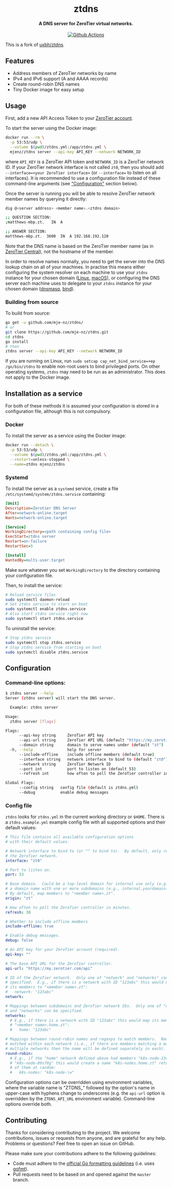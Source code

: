 <h1 align="center">
  ztdns
</h1>

<h4 align="center">
  A DNS server for ZeroTier virtual networks.
</h4>

<p align="center">
  <a href="https://github.com/mje-nz/ztdns">
    <img src="https://github.com/mje-nz/ztdns/workflows/Check/badge.svg"
         alt="Github Actions">
  </a>
</p>

This is a fork of [uxbh/ztdns](https://github.com/uxbh/ztdns).



## Features

* Address members of ZeroTier networks by name
* IPv4 and IPv6 support (A and AAAA records)
* Create round-robin DNS names
* Tiny Docker image for easy setup



## Usage
First, add a new API Access Token to your [ZeroTier account](https://my.zerotier.com/).

To start the server using the Docker image:

```bash
docker run --rm \
  -p 53:53/udp \
  --volume $(pwd)/ztdns.yml:/app/ztdns.yml \
  mjenz/ztdns server --api-key API_KEY --network NETWORK_ID
```

where `API_KEY` is a ZeroTier API token and `NETWORK_ID` is a ZeroTier network ID.
If your ZeroTier network interface is not called `zt0`, then you should add `--interface=<your ZeroTier interface>` (or `--interface=` to listen on all interfaces).
It is recommended to use a configuration file instead of these command-line arguments (see ["Configuration"](#configuration) section below).

Once the server is running you will be able to resolve ZeroTier network member names by querying it directly:

```bash
dig @<server address> <member name>.<ztdns domain>

;; QUESTION SECTION:
;matthews-mbp.zt.   IN  A

;; ANSWER SECTION:
matthews-mbp.zt.  3600  IN  A 192.168.192.120
```

Note that the DNS name is based on the ZeroTier member name (as in [ZeroTier Central](https://my.zerotier.com/network)), not the hostname of the member.

In order to resolve names normally, you need to get the server into the DNS lookup chain on all of your machines.
In practise this means either configuring the system resolver on each machine to use your `ztdns` instance for your chosen domain ([Linux](https://learn.hashicorp.com/consul/security-networking/forwarding#systemd-resolved-setup), [macOS](https://learn.hashicorp.com/consul/security-networking/forwarding#systemd-resolved-setup)), or configuring the DNS server each machine uses to delegate to your `ztdns` instance for your chosen domain ([dnsmasq](https://learn.hashicorp.com/consul/security-networking/forwarding#systemd-resolved-setup), [bind](https://learn.hashicorp.com/consul/security-networking/forwarding#systemd-resolved-setup)).



### Building from source
To build from source:

``` bash
go get -u github.com/mje-nz/ztdns/
# or
git clone https://github.com/mje-nz/ztdns.git
cd ztdns
go install
# then
ztdns server --api-key API_KEY --network NETWORK_ID
```

If you are running on Linux, run `sudo setcap cap_net_bind_service=+ep /go/bin/ztdns` to enable non-root users to bind privileged ports.
On other operating systems, `ztdns` may need to be run as an administrator.
This does not apply to the Docker image.



## Installation as a service
For both of these methods it is assumed your configuration is stored in a configuration file, although this is not compulsory.


### Docker
To install the server as a service using the Docker image:

```bash
docker run --detach \
  -p 53:53/udp \
  --volume $(pwd)/ztdns.yml:/app/ztdns.yml \
  --restart=unless-stopped \
  --name=ztdns mjenz/ztdns
```


### Systemd
To install the server as a `systemd` service, create a file `/etc/systemd/system/ztdns.service` containing:

```ini
[Unit]
Description=Zerotier DNS Server
After=network-online.target
Wants=network-online.target

[Service]
WorkingDirectory=<path containing config file>
ExecStart=ztdns server
Restart=on-failure
RestartSec=5

[Install]
WantedBy=multi-user.target
```

Make sure whatever you set `WorkingDirectory` to the directory containing your configuration file.

Then, to install the service:

```bash
# Reload service files
sudo systemctl daemon-reload
# Set ztdns service to start on boot
sudo systemctl enable ztdns.service
# Also start ztdns service right now
sudo systemctl start ztdns.service
```

To uninstall the service:

```bash
# Stop ztdns service
sudo systemctl stop ztdns.service
# Stop ztdns service from starting on boot
sudo systemctl disable ztdns.service
```



## Configuration


### Command-line options:
```bash
$ ztdns server --help
Server (ztdns server) will start the DNS server.

  Example: ztdns server

Usage:
  ztdns server [flags]

Flags:
      --api-key string     ZeroTier API key
      --api-url string     ZeroTier API URL (default "https://my.zerotier.com/api")
      --domain string      domain to serve names under (default "zt")
  -h, --help               help for server
      --include-offline    include offline members (default true)
      --interface string   network interface to bind to (default "zt0")
      --network string     ZeroTier Network ID
      --port int           port to listen on (default 53)
      --refresh int        how often to poll the ZeroTier controller in minutes (default 30)

Global Flags:
      --config string   config file (default is ztdns.yml)
      --debug           enable debug messages
```


### Config file
`ztdns` looks for `ztdns.yml` in the current working directory or `$HOME`.
There is a `ztdns.example.yml` example config file with all supported options and their default values:

```yaml
# This file contains all available configuration options
# with their default values.

# Network interface to bind to (or "" to bind to).  By default, only respond on
# the ZeroTier network.
interface: "zt0"

# Port to listen on.
port: 53

# Base domain.  Could be a top-level domain for internal use only (e.g., zt) or
# a domain name with one or more subdomains (e.g., internal.yourdomain.com).
# By default, map members to "<member name>.zt".
origin: "zt"

# How often to poll the ZeroTier controller in minutes.
refresh: 30

# Whether to include offline members
include-offline: true

# Enable debug messages.
debug: false

# An API key for your ZeroTier account (required).
api-key: ""

# The base API URL for the ZeroTier controller.
api-url: "https://my.zerotier.com/api"

# ID of the ZeroTier network.  Only one of "network" and "networks" can be
# specified.  E.g., if there is a network with ID "123abc" this would map
# its members to "<member name>.zt":
#   network: "123abc"
network:

# Mappings between subdomains and ZeroTier network IDs.  Only one of "network"
# and "networks" can be specified.
networks:
  # E.g., if there is a network with ID "123abc" this would map its members to
  # "<member name>.home.zt":
  #   home: "123abc"

# Mappings between round-robin names and regexps to match members.  Names are
# matched within each network (i.e., if there are members matching a mapping in
# multiple networks then the name will be defined separately in each).
round-robin:
  # E.g., if the "home" network defined above had members "k8s-node-23refw" and
  # "k8s-node-09sf8g" this would create a name "k8s-nodes.home.zt" returning one
  # of them at random:
  #   k8s-nodes: "k8s-node-\w"
```

Configuration options can be overridden using environment variables, where the variable name is "ZTDNS_" followed by the option's name in upper-case with hyphens change to underscores (e.g. the `api-url` option is overridden by the `ZTDNS_API_URL` environment variable).
Command-line options override both.



## Contributing

Thanks for considering contributing to the project.
We welcome contributions, issues or requests from anyone, and are grateful for any help.
Problems or questions?
Feel free to open an issue on GitHub.

Please make sure your contributions adhere to the following guidelines:

* Code must adhere to the [official Go formatting guidelines](https://golang.org/doc/effective_go.html#formatting) (i.e. uses [gofmt](https://golang.org/cmd/gofmt/)).
* Pull requests need to be based on and opened against the `master` branch.
